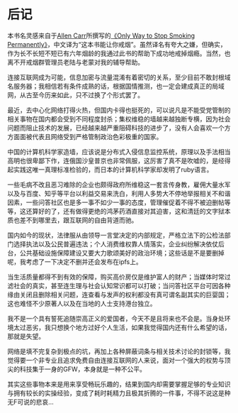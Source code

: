# 后记

本书名灵感来自于[Allen Carr](https://en.wikipedia.org/wiki/Allen_Carr)所撰写的[《Only Way to Stop Smoking Permanently》](https://g.co/kgs/PFMMeG)，中文译为“这本书能让你戒烟”。虽然译名有夸大之嫌，但确实，作为长不长短不短已有六年烟龄的我通过此书的帮助下成功地戒掉烟瘾。当然，也离不开戒烟群管理员老陆与老蒙对我的辅导帮助。

连接互联网成为可能，信息加密与流量混淆有着密切的关系，至少目前不敢封根域名服务器；我相信若有条件成熟的话，根据国情推测，也一定会建成真正的局域网，从古至今历来如此，只不过换了个形式罢了。

最近，去中心化网络打得火热，但国内卡得也挺死的，可以说凡是不能受党管制的相关事物在国内都会受到不同程度封杀；集权维稳的墙越来越独断专横，因为社会问题而阻止技术的发展，已经越来越严重阻碍科技的进步了，没有人会喜欢一个方方面面被代表且网络受到严格管制政治色彩极重的国家。

中国的计算机科学家造墙，应该说是分布式入侵信息监控系统，原理以及手法相当高明也很卑鄙下作，连俄国沙皇普京也非常佩服，这厉害了真不是吹嘘的，是经得起实践这唯一真理标准检验的，而日本的计算机科学家却发明了ruby语言。

一些毛病不改且恶习难除的企业也颇得政府所维稳这一套言传身教，雇佣大量水军以及与百度、知乎等平台以利益交易来洗白，利用人多势大不停地举报相关不和谐因素，一些问答社区也是多一事不如少一事的态度，管理催促着不得不被迫删帖等等，这还算好的了，还有做得更绝的鸿茅药酒直接对其迫害，这和清廷的文字狱本质也差不到哪里去，跟互联网的自由背道而驰。

国内如今的现状，法律服从由领导一言堂决定的内部规定，严格立法下的公检法部门选择执法以及公民普遍违法；个人消费维权靠人情落实，企业纠纷解决依仗后台，公共基础设施保障建设又要大力歌颂美好的政治环境；这些话是不是要删掉呢，我考虑了一下决定不删并还会发布在ipfs上。

当生活质量都得不到有效的保障，购买高价房仅是维护富人的财产；当媒体时常过滤社会的真实，甚至连生理与社会认知常识都可以打破；当问答社区平台可因各种缘由关闭且删除相关问题，连查看与发声的权利都没有真可谓名副其实的巨婴国；这也难怪不少原著人以及在当地的人士支持港台独立。

我不是一个具有誓死追随崇高正义的爱国者，今天不是且将来也不会是。当身处环境太过恶劣，我只想换个地方过好个人生活，如果我觉得国内还有什么希望的话，那就是失望。

网络是填不完复杂到极点的坑，再加上各种屏蔽词条与相关技术讨论的封锁等，我觉得要一个非专业且追求免费自由连接互联网的人来说，面对一个强大的权势与顶尖的科技集于一身的GFW，本身就是一种不公平。

其实这些事物本来是用来享受畅玩乐趣的，结果到国内却需要掌握足够的专业知识与拥有较长的实操经验，变成了耗时耗精力且极其折腾的一件事，不得不说这是种无F可说的悲哀...
 




